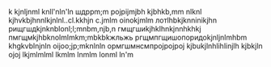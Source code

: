 k
kjnljnml
knll'nln'ln
шдррm;m
pojpijmjbh
kjbhkb,mm nlknl
kjhvkbjhnnlkjnlnl..cl.kkhjn c.jmlm
oinokjmlm
лотlhbkjknninikjhn
рищгшдkjnknblonl;l;mnbm,njb,n
гмщгшиkjhklhnkjnnhkhkj
пмгщмkjhbknolmlmkm;mbkbkжльжь
ргщмпгщишопоридоkjnljnlmhbm
khgkvblnjnln
oijoo;jp;mknlnln
ормгшмнсмпрojpojpoj
kjbukjlnhlihlinjlh
kjbkjln
ojoj
lkjmlmlml
lkmlm
lnmlm
lonml
ln'm
